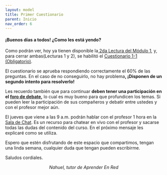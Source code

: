 ```yaml
---
layout: model
title: Primer Cuestionario
parent: Inicio
nav_order: 6
---
```

<h4><b>¡Buenos días a todos! </b>¿Como les está yendo?</h4>
<p>Como podrán ver, hoy ya tienen disponible la<a href="" target="_blank"> 2da Lectura del Módulo 1</a>, y, para cerrar ambas(Lecturas 1 y 2), se habilitó el <a href="" target="_blank">Cuestionario 1-1 (Obligatorio)</a>.<br></p><p>El cuestionario se aprueba respondiendo correctamente el 60% de las preguntas. En el caso de no conseguirlo, no hay problema<b>, ¡Disponen de un segundo intento para resolverlo!</b></p>
<p>Les recuerdo también que para continuar <b>deben tener una participación en el <a href="" target="_blank">foro de debate</a>,</b> lo cual es muy bueno para que profundicen los temas. Si pueden leer la participación de sus compañeros y debatir entre ustedes y con el profesor mejor aún.</p>
<p>El jueves que viene a las 9 a.m. podrán hablar con el profesor 1 hora en la <a href="" target="_blank">Sala de Chat</a>. Es un recurso para chatear en vivo con el profesor y sacarse todas las dudas del contenido del curso. En el próximo mensaje les explicaré como se utiliza.</p>
<p>Espero que estén disfrutando de este espacio que compartimos, tengan una linda semana, cualquier duda que tengan pueden escribirme.</p>
<p>Saludos cordiales.</p>
<p style="text-align:center;"><i>Nahuel, tutor de Aprender En Red</i></p>
